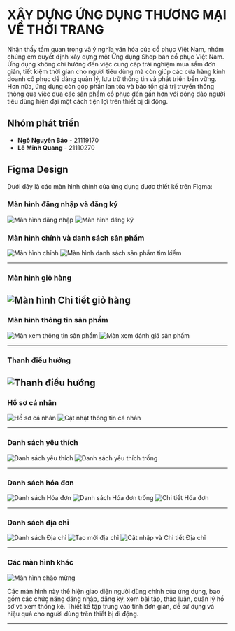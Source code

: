# XÂY DỰNG ỨNG DỤNG THƯƠNG MẠI VỀ THỜI TRANG

Nhận thấy tầm quan trọng và ý nghĩa văn hóa của cổ phục Việt Nam, nhóm chúng em quyết định xây dựng một Ứng dụng Shop bán cổ phục Việt Nam. Ứng dụng không chỉ hướng đến việc cung cấp trải nghiệm mua sắm đơn giản, tiết kiệm thời gian cho người tiêu dùng mà còn giúp các cửa hàng kinh doanh cổ phục dễ dàng quản lý, lưu trữ thông tin và phát triển bền vững. Hơn nữa, ứng dụng còn góp phần lan tỏa và bảo tồn giá trị truyền thống thông qua việc đưa các sản phẩm cổ phục đến gần hơn với đông đảo người tiêu dùng hiện đại một cách tiện lợi trên thiết bị di động.

## Nhóm phát triển

- **Ngô Nguyên Bảo** - 21119170
- **Lê Minh Quang** - 21110270

## Figma Design

Dưới đây là các màn hình chính của ứng dụng được thiết kế trên Figma:

### Màn hình đăng nhập và đăng ký

![Màn hình đăng nhập](./assets/figma/login.png)
![Màn hình đăng ký](./assets/figma/resigster.png)

### Màn hình chính và danh sách sản phẩm

![Màn hình chính](./assets/figma/HomePage.png)
![Màn hình danh sách sản phẩm tìm kiếm](./assets/figma/SearchPage.png)

---

### Màn hình giỏ hàng

## ![Màn hình Chi tiết giỏ hàng](./assets/figma/cart.png)

### Màn hình thông tin sản phẩm

![Màn xem thông tin sản phẩm](./assets/figma/productinfo.png)
![Màn xem đánh giá sản phẩm](./assets/figma/productReview.png)

---

### Thanh điều hướng

## ![Thanh điều hướng](./assets/figma/navbar.png)

### Hồ sơ cá nhân

![Hồ sơ cá nhân](./assets/figma/Profile.png)
![Cật nhật thông tin cá nhân](./assets/figma/ChangeProfile.png)

---

### Danh sách yêu thích

![Danh sách yêu thích](./assets/figma/FavouriteList.png)
![Danh sách yêu thích trống](./assets/figma/FavouriteListNotFound.png)

---

### Danh sách hóa đơn

![Danh sách Hóa đơn](./assets/figma/OrderHistory.png)
![Danh sách Hóa đơn trống](./assets/figma/OrderNotFound.png)
![Chi tiết Hóa đơn](./assets/figma/OrderDetail.png)

---

### Danh sách địa chỉ

![Danh sách Địa chỉ](./assets/figma/ManaggeListAddress.png)
![Tạo mới địa chỉ](./assets/figma/CreateAddress.png)
![Cật nhập và Chi tiết Địa chỉ](./assets/figma/UpdateAddress.png)

---

### Các màn hình khác

![Màn hình chào mừng](./assets/figma/welcome.png)

Các màn hình này thể hiện giao diện người dùng chính của ứng dụng, bao gồm các chức năng đăng nhập, đăng ký, xem bài tập, thảo luận, quản lý hồ sơ và xem thống kê. Thiết kế tập trung vào tính đơn giản, dễ sử dụng và hiệu quả cho người dùng trên thiết bị di động.

---
